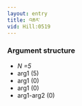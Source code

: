 ```yaml
---
layout: entry
title: འཆར་
vid: Hill:0519
---
```

### Argument structure
* _N =5_
* arg1 (5)
* arg1 (0)
* arg1 (0)
* arg1-arg2 (0)
